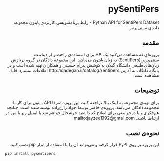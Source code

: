 # <div dir="rtl">pySentiPers</div>
<div dir="rtl">
Python API for SentiPers Dataset - رابط برنامه‌نویسی کاربردی پایتون مجموعه داده‌ی سنتی‌پرس
</div>

## <div dir="rtl">مقدمه</div>

<div dir="rtl">
پروژه‌ای که مشاهده می‌کنید یک API برای استفاده‌ی راحت‌تر از دیتاست سنتی‌پرس(SentiPers) به زبان پایتون می‌باشد. این مجموعه دادگان در گروه پردازش زبان‌های طبیعی دانشگاه گیلان به کوشش پدرام حسینی و همکاران تهیه شده است و در پایگاه دادگان به آدرس http://dadegan.ir/catalog/sentipers اطلاعات بیشتری قابل مشاهده است.
</div>

## <div dir="rtl">توضیحات</div>
<div dir="rtl">
برای تهیه‌ی مجموعه به لینک بالا مراجعه کنید، این پروژه صرفا API پایتون برای کار با مجموعه دادگان می‌باشد.
پروژه‌ی حاضر توسط جواد زارع‌زاده نوشته شده است. چنانچه هم‌فکری و یا درخواستی برای اصلاح کد داشتید خوشحال خواهم شد با ایمیل زیر با من در ارتباط باشید.
mailto:jayzee1992@gmail.com
</div>

## <div dir="rtl">نحوه‌ی نصب</div>
<div dir="rtl">
این پروژه بر روی PyPI قرار گرفته و می‌توانید آن را با استفاده از ابزار pip نصب کنید.
</div>

```bash
pip install pysentipers
```
